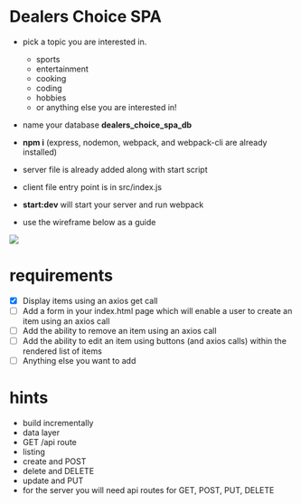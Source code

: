 # Dealers Choice SPA

- pick a topic you are interested in.

  - sports
  - entertainment
  - cooking
  - coding
  - hobbies
  - or anything else you are interested in!

- name your database **dealers_choice_spa_db**
- **npm i** (express, nodemon, webpack, and webpack-cli are already installed)
- server file is already added along with start script
- client file entry point is in src/index.js
- **start:dev** will start your server and run webpack
- use the wireframe below as a guide

<img src='https://raw.githubusercontent.com/FullstackAcademy/dealers-choice-spa/main/Dealers%20Choice%20Spa.png' />

# requirements

- [x] Display items using an axios get call
- [ ] Add a form in your index.html page which will enable a user to create an item using an axios call
- [ ] Add the ability to remove an item using an axios call
- [ ] Add the ability to edit an item using buttons (and axios calls) within the rendered list of items
- [ ] Anything else you want to add

# hints

- build incrementally
- data layer
- GET /api route
- listing
- create and POST
- delete and DELETE
- update and PUT
- for the server you will need api routes for GET, POST, PUT, DELETE
